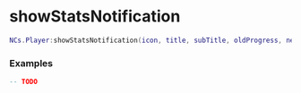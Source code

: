 # showStatsNotification

```lua
NCs.Player:showStatsNotification(icon, title, subTitle, oldProgress, newProgress)
```

### Examples
```lua
-- TODO
```